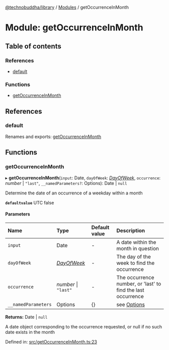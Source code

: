 [@technobuddha/library](../..) / [Modules](../Modules.md) / getOccurrenceInMonth

# Module: getOccurrenceInMonth

## Table of contents

### References

- [default](getoccurrenceinmonth.md#default)

### Functions

- [getOccurrenceInMonth](getoccurrenceinmonth.md#getoccurrenceinmonth)

## References

### default

Renames and exports: [getOccurrenceInMonth](getoccurrenceinmonth.md#getoccurrenceinmonth)

## Functions

### getOccurrenceInMonth

▸ **getOccurrenceInMonth**(`input`: Date, `dayOfWeek`: [*DayOfWeek*](constants.md#dayofweek), `occurrence`: *number* \| ``"last"``, `__namedParameters?`: Options): Date \| ``null``

Determine the date of an occurrence of a weekday within a month

**`defaultvalue`** UTC false

#### Parameters

| Name | Type | Default value | Description |
| :------ | :------ | :------ | :------ |
| `input` | Date | - | A date within the month in question |
| `dayOfWeek` | [*DayOfWeek*](constants.md#dayofweek) | - | The day of the week to find the occurrence |
| `occurrence` | *number* \| ``"last"`` | - | The occurrence number, or 'last' to find the last occurrence |
| `__namedParameters` | Options | {} | see [Options](almostequals.md#options) |

**Returns:** Date \| ``null``

A date object corresponding to the occurrence requested, or null if no such date exists in the month

Defined in: [src/getOccurrenceInMonth.ts:23](../../src/getOccurrenceInMonth.ts#L23)
